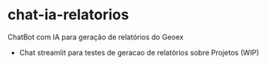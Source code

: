 # chat-ia-relatorios
ChatBot com IA para geração de relatórios do Geoex

- Chat streamlit para testes de geracao de relatórios sobre Projetos (WIP)
